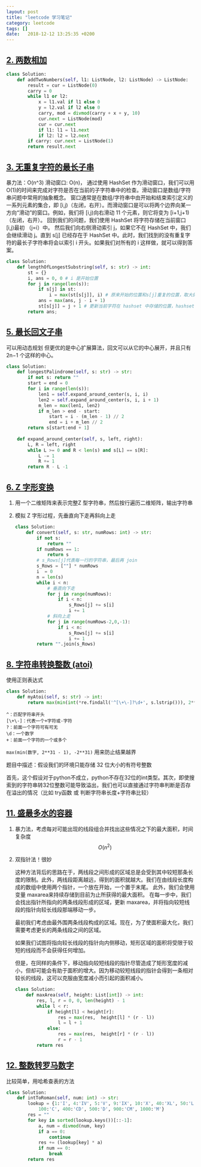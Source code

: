 ```yaml
---
layout: post
title: "leetcode 学习笔记"
category: leetcode
tags: []
date:   2018-12-12 13:25:35 +0200
---
```


## [2. 两数相加](https://leetcode-cn.com/problems/add-two-numbers/)

```python
class Solution:
    def addTwoNumbers(self, l1: ListNode, l2: ListNode) -> ListNode:
        result = cur = ListNode(0)
        carry = 0
        while l1 or l2:
            x = l1.val if l1 else 0
            y = l2.val if l2 else 0
            carry, mod = divmod(carry + x + y, 10)
            cur.next = ListNode(mod)
            cur = cur.next
            if l1: l1 = l1.next
            if l2: l2 = l2.next
        if carry: cur.next = ListNode(1)
        return result.next
```

## [3. 无重复字符的最长子串](https://leetcode-cn.com/problems/longest-substring-without-repeating-characters/)
暴力法：O(n^3)
滑动窗口: O(n)， 通过使用 HashSet 作为滑动窗口，我们可以用O(1)的时间来完成对字符是否在当前的子字符串中的检查。滑动窗口是数组/字符串问题中常用的抽象概念。 窗口通常是在数组/字符串中由开始和结束索引定义的一系列元素的集合，即 [i,j)（左闭，右开）。而滑动窗口是可以将两个边界向某一方向“滑动”的窗口。例如，我们将 [i,j)向右滑动 11 个元素，则它将变为 [i+1,j+1)（左闭，右开）。
回到我们的问题，我们使用 HashSet 将字符存储在当前窗口 [i,j)最初 （j=i）中。 然后我们向右侧滑动索引 j，如果它不在 HashSet 中，我们会继续滑动 j。直到 s[j] 已经存在于 HashSet 中。此时，我们找到的没有重复字符的最长子字符串将会以索引 i 开头。如果我们对所有的 i 这样做，就可以得到答案。
```python
class Solution:
    def lengthOfLongestSubstring(self, s: str) -> int:
        st = {}
        i, ans = 0, 0 # i 是开始位置
        for j in range(len(s)):
            if s[j] in st:
                i = max(st[s[j]], i) # 原来开始的位置和s[j]重复的位置，取大的那个
            ans = max(ans, j - i + 1)
            st[s[j]] = j + 1 # 更新当前字符在 hashset 中存储的位置，hashset 存储了一个窗口中字符的位置
        return ans;
```

## [5. 最长回文子串](https://leetcode-cn.com/problems/longest-palindromic-substring/)
可以用动态规划
但更优的是中心扩展算法，回文可以从它的中心展开，并且只有 2n−1 个这样的中心。

```python
class Solution:
    def longestPalindrome(self, s: str) -> str:
        if not s: return ""
        start = end = 0
        for i in range(len(s)):
            len1 = self.expand_around_center(s, i, i)
            len2 = self.expand_around_center(s, i, i + 1)
            m_len = max(len1, len2)
            if m_len > end - start:
                start = i - (m_len - 1) // 2
                end = i + m_len // 2
        return s[start:end + 1]
    
    def expand_around_center(self, s, left, right):
        L, R = left, right
        while L >= 0 and R < len(s) and s[L] == s[R]:
            L -= 1
            R += 1
        return R - L -1
```

## [6. Z 字形变换](https://leetcode-cn.com/problems/zigzag-conversion/)

1. 用一个二维矩阵来表示完整Z 型字符串，然后按行遍历二维矩阵，输出字符串

2. 模拟 Z 字形过程，先垂直向下走再斜向上走

   ```python
   class Solution:
       def convert(self, s: str, numRows: int) -> str:
           if not s:
               return ""
           if numRows == 1:
               return s
           # s_Rows[j]代表每一行的字符串，最后再 join
           s_Rows = [""] * numRows
           i  = 0
           n = len(s)
           while i < n:
               # 垂直向下走
               for j in range(numRows):
                   if i < n:
                       s_Rows[j] += s[i]
                       i += 1
               # 斜向上走
               for j in range(numRows-2,0,-1):
                   if i < n:
                       s_Rows[j] += s[i]
                       i += 1
           return "".join(s_Rows)
   ```

## [8. 字符串转换整数 (atoi)](https://leetcode-cn.com/problems/string-to-integer-atoi/)

使用正则表达式

```python
class Solution:
    def myAtoi(self, s: str) -> int:
        return max(min(int(*re.findall('^[\+\-]?\d+', s.lstrip())), 2**31 - 1), -2**31)
```

```
^：匹配字符串开头
[\+\-]：代表一个+字符或-字符
?：前面一个字符可有可无
\d：一个数字
+：前面一个字符的一个或多个
```

`max(min(数字, 2**31 - 1), -2**31)` 用来防止结果越界

题目中描述：假设我们的环境只能存储 32 位大小的有符号整数

首先，这个假设对于python不成立，python不存在32位的int类型。其次，即使搜索到的字符串转32位整数可能导致溢出，我们也可以直接通过字符串判断是否存在溢出的情况（比如 try函数 或 判断字符串长度+字符串比较）

## [11. 盛最多水的容器](https://leetcode-cn.com/problems/container-with-most-water/)

1. 暴力法，考虑每对可能出现的线段组合并找出这些情况之下的最大面积，时间复杂度 $$O(n^2)$$ 

2. 双指针法！很妙

   这种方法背后的思路在于，两线段之间形成的区域总是会受到其中较短那条长度的限制。此外，两线段距离越远，得到的面积就越大。我们在由线段长度构成的数组中使用两个指针，一个放在开始，一个置于末尾。 此外，我们会使用变量 maxarea来持续存储到目前为止所获得的最大面积。 在每一步中，我们会找出指针所指向的两条线段形成的区域，更新 maxarea，并将指向较短线段的指针向较长线段那端移动一步。

   最初我们考虑由最外围两条线段构成的区域。现在，为了使面积最大化，我们需要考虑更长的两条线段之间的区域。

   如果我们试图将指向较长线段的指针向内侧移动，矩形区域的面积将受限于较短的线段而不会获得任何增加。

   但是，在同样的条件下，移动指向较短线段的指针尽管造成了矩形宽度的减小，但却可能会有助于面积的增大。因为移动较短线段的指针会得到一条相对较长的线段，这可以克服由宽度减小而引起的面积减小。

   ```python
   class Solution:
       def maxArea(self, height: List[int]) -> int:
           res, l, r = 0, 0, len(height) - 1
           while l < r: 
               if height[l] < height[r]:
                   res = max(res,  height[l] * (r - l))
                   l = l + 1
               else:
                   res = max(res,  height[r] * (r - l))
                   r = r - 1
           return res
   ```

## [12. 整数转罗马数字](https://leetcode-cn.com/problems/integer-to-roman/)

比较简单，用哈希查表的方法

```python
class Solution:
    def intToRoman(self, num: int) -> str:
        lookup = {1:'I', 4:'IV', 5:'V', 9:'IX', 10:'X', 40:'XL', 50:'L', 90:'XC',
            100:'C', 400:'CD', 500:'D', 900:'CM', 1000:'M'}
        res = ""
        for key in sorted(lookup.keys())[::-1]:
            a, num = divmod(num, key)
            if a == 0:
                continue
            res += (lookup[key] * a)
            if num == 0:
                break
        return res
```

